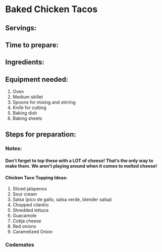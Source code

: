 # Baked Chicken Tacos

## Servings: 

## Time to prepare: 

## Ingredients:


## Equipment needed:
1. Oven
2. Medium skillet
3. Spoons for mixing and stirring
4. Knife for cutting
5. Baking dish
6. Baking sheets

## Steps for preparation:



### Notes:

#### Don’t forget to top these with a LOT of cheese! That’s the only way to make them. We aren’t playing around when it comes to melted cheese!

#### Chicken Taco Topping Ideas:
1. Sliced jalapenos
2. Sour cream
3. Salsa (pico de gallo, salsa verde, blender salsa)
4. Chopped cilantro
5. Shredded lettuce
6. Guacamole
7. Cotija cheese
8. Red onions
9. Caramelized Onion

### Codemates #
